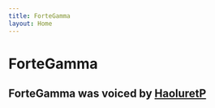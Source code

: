 ```yaml
---
title: ForteGamma
layout: Home
---
```


# ForteGamma
## ForteGamma was voiced by [HaoluretP]

[HaoluretP]: https://www.youtube.com/@Haolure
